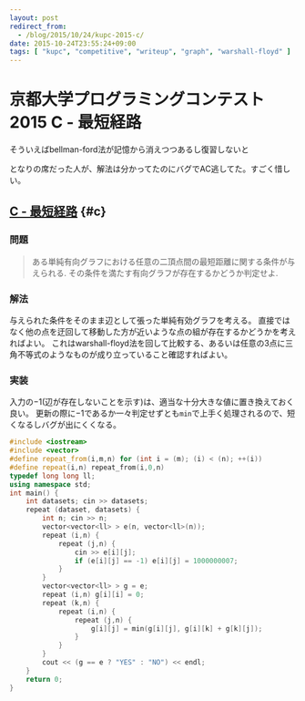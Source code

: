 ```yaml
---
layout: post
redirect_from:
  - /blog/2015/10/24/kupc-2015-c/
date: 2015-10-24T23:55:24+09:00
tags: [ "kupc", "competitive", "writeup", "graph", "warshall-floyd" ]
---
```


# 京都大学プログラミングコンテスト2015 C - 最短経路

そういえばbellman-ford法が記憶から消えつつあるし復習しないと

となりの席だった人が、解法は分かってたのにバグでAC逃してた。すごく惜しい。

<!-- more -->

## [C - 最短経路](https://beta.atcoder.jp/contests/kupc2015/tasks/kupc2015_c) {#c}

### 問題

>   ある単純有向グラフにおける任意の二頂点間の最短距離に関する条件が与えられる. その条件を満たす有向グラフが存在するかどうか判定せよ.

### 解法

与えられた条件をそのまま辺として張った単純有効グラフを考える。
直接ではなく他の点を迂回して移動した方が近いような点の組が存在するかどうかを考えればよい。
これはwarshall-floyd法を回して比較する、あるいは任意の3点に三角不等式のようなものが成り立っていること確認すればよい。

### 実装

入力の$-1$(辺が存在しないことを示す)は、適当な十分大きな値に置き換えておく良い。
更新の際に$-1$であるか一々判定せずとも`min`で上手く処理されるので、短くなるしバグが出にくくなる。

``` c++
#include <iostream>
#include <vector>
#define repeat_from(i,m,n) for (int i = (m); (i) < (n); ++(i))
#define repeat(i,n) repeat_from(i,0,n)
typedef long long ll;
using namespace std;
int main() {
    int datasets; cin >> datasets;
    repeat (dataset, datasets) {
        int n; cin >> n;
        vector<vector<ll> > e(n, vector<ll>(n));
        repeat (i,n) {
            repeat (j,n) {
                cin >> e[i][j];
                if (e[i][j] == -1) e[i][j] = 1000000007;
            }
        }
        vector<vector<ll> > g = e;
        repeat (i,n) g[i][i] = 0;
        repeat (k,n) {
            repeat (i,n) {
                repeat (j,n) {
                    g[i][j] = min(g[i][j], g[i][k] + g[k][j]);
                }
            }
        }
        cout << (g == e ? "YES" : "NO") << endl;
    }
    return 0;
}
```
